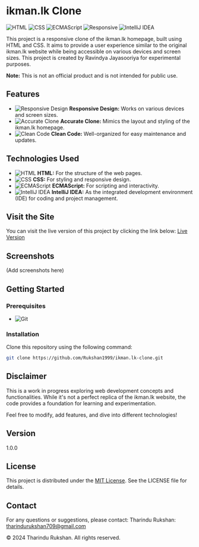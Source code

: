 # ikman.lk Clone

![HTML](https://img.shields.io/badge/HTML-5-orange?style=flat-square&logo=html5)
![CSS](https://img.shields.io/badge/CSS-3-blue?style=flat-square&logo=css3)
![ECMAScript](https://img.shields.io/badge/ECMAScript-6-blue?style=flat-square&logo=javascript)
![Responsive](https://img.shields.io/badge/Responsive-Design-brightgreen?style=flat-square&logo=responsive&logoColor=white)
![IntelliJ IDEA](https://img.shields.io/badge/IntelliJ-IDEA-black?style=flat-square&logo=intellij-idea)

This project is a responsive clone of the ikman.lk homepage, built using HTML and CSS. It aims to provide a user experience similar to the original ikman.lk website while being accessible on various devices and screen sizes. This project is created by Ravindya Jayasooriya for experimental purposes.

**Note:** This is not an official product and is not intended for public use.

## Features
- ![Responsive Design](https://img.shields.io/badge/Responsive-Design-brightgreen?style=flat-square&logo=responsive&logoColor=white) **Responsive Design:** Works on various devices and screen sizes.
- ![Accurate Clone](https://img.shields.io/badge/Accurate-Clone-informational?style=flat-square) **Accurate Clone:** Mimics the layout and styling of the ikman.lk homepage.
- ![Clean Code](https://img.shields.io/badge/Clean-Code-blue?style=flat-square&logo=codefactor) **Clean Code:** Well-organized for easy maintenance and updates.

## Technologies Used
- ![HTML](https://img.shields.io/badge/HTML-5-orange?style=flat-square&logo=html5) **HTML:** For the structure of the web pages.
- ![CSS](https://img.shields.io/badge/CSS-3-blue?style=flat-square&logo=css3) **CSS:** For styling and responsive design.
- ![ECMAScript](https://img.shields.io/badge/ECMAScript-6-blue?style=flat-square&logo=javascript) **ECMAScript:** For scripting and interactivity.
- ![IntelliJ IDEA](https://img.shields.io/badge/IntelliJ-IDEA-black?style=flat-square&logo=intellij-idea) **IntelliJ IDEA:** As the integrated development environment (IDE) for coding and project management.

## Visit the Site
You can visit the live version of this project by clicking the link below:
[Live Version](#)

## Screenshots
(Add screenshots here)

## Getting Started

### Prerequisites
- ![Git](https://img.shields.io/badge/Git-F05032?style=flat-square&logo=git) 

### Installation
Clone this repository using the following command:

```bash 
git clone https://github.com/Rukshan1999/ikman.lk-clone.git
```
## Disclaimer


This is a work in progress exploring web development concepts and functionalities. While it's not a perfect replica of the ikman.lk website, the code provides a foundation for learning and experimentation.

Feel free to modify, add features, and dive into different technologies!

## Version
1.0.0

## License
This project is distributed under the [MIT License](LICENSE.txt). See the LICENSE file for details.

## Contact
For any questions or suggestions, please contact:
Tharindu Rukshan: [tharindurukshan709@gmail.com](tharindurukshan709@gmail.com)

© 2024 Tharindu Rukshan. All rights reserved.
